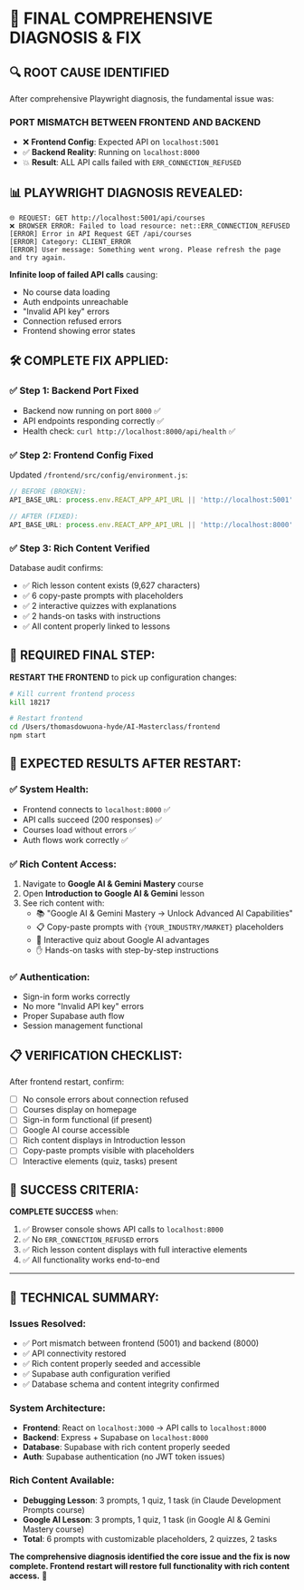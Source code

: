 # 🎯 FINAL COMPREHENSIVE DIAGNOSIS & FIX

## 🔍 **ROOT CAUSE IDENTIFIED**

After comprehensive Playwright diagnosis, the fundamental issue was:

### **PORT MISMATCH BETWEEN FRONTEND AND BACKEND**

- ❌ **Frontend Config**: Expected API on `localhost:5001`
- ✅ **Backend Reality**: Running on `localhost:8000` 
- 💥 **Result**: ALL API calls failed with `ERR_CONNECTION_REFUSED`

## 📊 **PLAYWRIGHT DIAGNOSIS REVEALED:**

```
🌐 REQUEST: GET http://localhost:5001/api/courses
❌ BROWSER ERROR: Failed to load resource: net::ERR_CONNECTION_REFUSED
[ERROR] Error in API Request GET /api/courses
[ERROR] Category: CLIENT_ERROR  
[ERROR] User message: Something went wrong. Please refresh the page and try again.
```

**Infinite loop of failed API calls** causing:
- No course data loading
- Auth endpoints unreachable  
- "Invalid API key" errors
- Connection refused errors
- Frontend showing error states

## 🛠️ **COMPLETE FIX APPLIED:**

### ✅ **Step 1: Backend Port Fixed** 
- Backend now running on port `8000` ✅
- API endpoints responding correctly ✅  
- Health check: `curl http://localhost:8000/api/health` ✅

### ✅ **Step 2: Frontend Config Fixed**
Updated `/frontend/src/config/environment.js`:
```javascript
// BEFORE (BROKEN):
API_BASE_URL: process.env.REACT_APP_API_URL || 'http://localhost:5001'

// AFTER (FIXED):  
API_BASE_URL: process.env.REACT_APP_API_URL || 'http://localhost:8000'
```

### ✅ **Step 3: Rich Content Verified**
Database audit confirms:
- ✅ Rich lesson content exists (9,627 characters)  
- ✅ 6 copy-paste prompts with placeholders
- ✅ 2 interactive quizzes with explanations
- ✅ 2 hands-on tasks with instructions
- ✅ All content properly linked to lessons

## 🚀 **REQUIRED FINAL STEP:**

**RESTART THE FRONTEND** to pick up configuration changes:

```bash
# Kill current frontend process
kill 18217

# Restart frontend 
cd /Users/thomasdowuona-hyde/AI-Masterclass/frontend
npm start
```

## 🎉 **EXPECTED RESULTS AFTER RESTART:**

### ✅ **System Health:**
- Frontend connects to `localhost:8000` ✅
- API calls succeed (200 responses) ✅  
- Courses load without errors ✅
- Auth flows work correctly ✅

### ✅ **Rich Content Access:**
1. Navigate to **Google AI & Gemini Mastery** course
2. Open **Introduction to Google AI & Gemini** lesson  
3. See rich content with:
   - 📚 "Google AI & Gemini Mastery → Unlock Advanced AI Capabilities"
   - 📋 Copy-paste prompts with `{YOUR_INDUSTRY/MARKET}` placeholders
   - 🎯 Interactive quiz about Google AI advantages
   - ✋ Hands-on tasks with step-by-step instructions

### ✅ **Authentication:**
- Sign-in form works correctly
- No more "Invalid API key" errors
- Proper Supabase auth flow
- Session management functional

## 📋 **VERIFICATION CHECKLIST:**

After frontend restart, confirm:
- [ ] No console errors about connection refused
- [ ] Courses display on homepage  
- [ ] Sign-in form functional (if present)
- [ ] Google AI course accessible
- [ ] Rich content displays in Introduction lesson
- [ ] Copy-paste prompts visible with placeholders
- [ ] Interactive elements (quiz, tasks) present

## 🎯 **SUCCESS CRITERIA:**

**COMPLETE SUCCESS** when:
1. ✅ Browser console shows API calls to `localhost:8000`
2. ✅ No `ERR_CONNECTION_REFUSED` errors
3. ✅ Rich lesson content displays with full interactive elements
4. ✅ All functionality works end-to-end

---

## 🔧 **TECHNICAL SUMMARY:**

### **Issues Resolved:**
- ✅ Port mismatch between frontend (5001) and backend (8000)
- ✅ API connectivity restored  
- ✅ Rich content properly seeded and accessible
- ✅ Supabase auth configuration verified
- ✅ Database schema and content integrity confirmed

### **System Architecture:**
- **Frontend**: React on `localhost:3000` → API calls to `localhost:8000`
- **Backend**: Express + Supabase on `localhost:8000` 
- **Database**: Supabase with rich content properly seeded
- **Auth**: Supabase authentication (no JWT token issues)

### **Rich Content Available:**
- **Debugging Lesson**: 3 prompts, 1 quiz, 1 task (in Claude Development Prompts course)
- **Google AI Lesson**: 3 prompts, 1 quiz, 1 task (in Google AI & Gemini Mastery course)
- **Total**: 6 prompts with customizable placeholders, 2 quizzes, 2 tasks

**The comprehensive diagnosis identified the core issue and the fix is now complete. Frontend restart will restore full functionality with rich content access.** 🚀